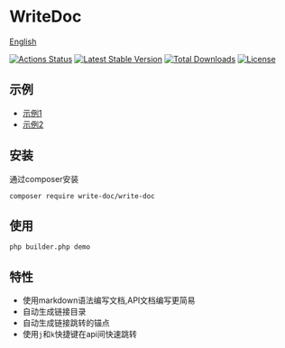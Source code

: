 # WriteDoc 
[English](./README.md)
 
[![Actions Status](https://github.com/heropoo/write-doc/workflows/Build/badge.svg)](https://github.com/heropoo/write-doc/actions)
[![Latest Stable Version](https://poser.pugx.org/write-doc/write-doc/v/stable)](https://packagist.org/packages/write-doc/write-doc)
[![Total Downloads](https://poser.pugx.org/write-doc/write-doc/downloads)](https://packagist.org/packages/write-doc/write-doc)
[![License](https://poser.pugx.org/write-doc/write-doc/license)](https://packagist.org/packages/write-doc/write-doc)

## 示例
- [示例1](https://met-moon.github.io/write-doc/demo)
- [示例2](https://met-moon.github.io/write-doc/demo2)


## 安装
通过composer安装
```
composer require write-doc/write-doc
```

## 使用
```
php builder.php demo
```

## 特性
* 使用markdown语法编写文档,API文档编写更简易
* 自动生成链接目录
* 自动生成链接跳转的锚点
* 使用`j`和`k`快捷键在api间快速跳转

